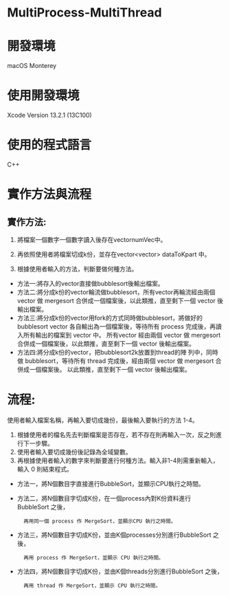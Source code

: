 # MultiProcess-MultiThread
# 開發環境 
macOS Monterey
# 使用開發環境
Xcode Version 13.2.1 (13C100)
# 使用的程式語言 
C++
# 實作方法與流程 

## 實作方法:
1. 將檔案一個數字一個數字讀入後存在vector<int>numVec中。 

2. 再依照使用者將檔案切成k份，並存在vector<vector<int>> dataToKpart 中。

3. 根據使用者輸入的方法，判斷要做何種方法。

* 方法一:將存入的vector直接做bubblesort後輸出檔案。
* 方法二:將分成k份的vector輪流做bubblesort，所有vector再輪流經由兩個 vector 做 mergesort 合併成一個檔案後，以此類推，直至剩下一個 vector 後輸出檔案。
* 方法三:將分成k份的vector用fork的方式同時做bubblesort，將做好的 bubblesort vector 各自輸出為一個檔案後，等待所有 process 完成後，再讀入所有輸出的檔案到 vector 中。
        所有vector 經由兩個 vector 做 mergesort 合併成一個檔案後，以此類推，直至剩下一個 vector 後輸出檔案。
* 方法四:將分成k份的vector，把bubblesort2k放置到thread的陣 列中，同時做 bubblesort，等待所有 thread 完成後，經由兩個 vector 做 mergesort 合併成一個檔案後。
        以此類推，直至剩下一個 vector 後輸出檔案。
# 流程:
使用者輸入檔案名稱，再輸入要切成幾份，最後輸入要執行的方法 1-4。
1. 根據使用者的檔名先去判斷檔案是否存在，若不存在則再輸入一次，反之則進行下一步驟。
2. 使用者輸入要切成幾份後記錄為全域變數。
3. 再根據使用者輸入的數字來判斷要進行何種方法。輸入非1-4則需重新輸入，輸入 0 則結束程式。
* 方法一，將N個數目字直接進行BubbleSort，並顯示CPU執行之時間。
* 方法二，將N個數目字切成K份，在一個process內對K份資料進行 BubbleSort 之後，
        
        再用同一個 process 作 MergeSort，並顯示CPU 執行之時間。
* 方法三，將N個數目字切成K份，並由K個processes分別進行BubbleSort 之後，
        
        再用 process 作 MergeSort，並顯示 CPU 執行之時間。
* 方法四，將N個數目字切成K份，並由K個threads分別進行BubbleSort 之後，
        
        再用 thread 作 MergeSort，並顯示 CPU 執行之時間。
